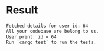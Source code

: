 # Result

```bash
Fetched details for user id: 64
All your codebase are belong to us.
User print: id = 64
Run `cargo test` to run the tests.

```

